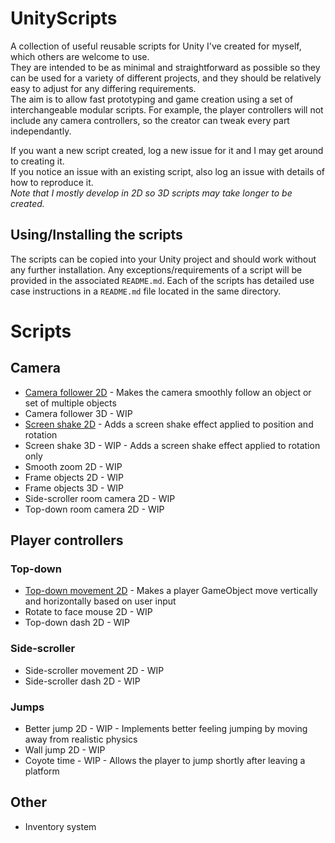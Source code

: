 # UnityScripts
A collection of useful reusable scripts for Unity I've created for myself, which others are welcome to use.  
They are intended to be as minimal and straightforward as possible so they can be used for a variety of different projects, and they should be relatively easy to adjust for any differing requirements.  
The aim is to allow fast prototyping and game creation using a set of interchangeable modular scripts. For example, the player controllers will not include any camera controllers, so the creator can tweak every part independantly.  

If you want a new script created, log a new issue for it and I may get around to creating it.  
If you notice an issue with an existing script, also log an issue with details of how to reproduce it.  
*Note that I mostly develop in 2D so 3D scripts may take longer to be created.*

## Using/Installing the scripts
The scripts can be copied into your Unity project and should work without any further installation. Any exceptions/requirements of a script will be provided in the associated `README.md`.
Each of the scripts has detailed use case instructions in a `README.md` file located in the same directory.

# Scripts

## Camera
 - [Camera follower 2D](/CameraFollow2D) - Makes the camera smoothly follow an object or set of multiple objects
 - Camera follower 3D - WIP
 - [Screen shake 2D](/Screenshake2D) - Adds a screen shake effect applied to position and rotation
 - Screen shake 3D - WIP - Adds a screen shake effect applied to rotation only
 - Smooth zoom 2D - WIP
 - Frame objects 2D - WIP
 - Frame objects 3D - WIP
 - Side-scroller room camera 2D - WIP
 - Top-down room camera 2D - WIP

## Player controllers
### Top-down
 - [Top-down movement 2D](/TopDownMovement2D) - Makes a player GameObject move vertically and horizontally based on user input
 - Rotate to face mouse 2D - WIP
 - Top-down dash 2D - WIP
### Side-scroller
 - Side-scroller movement 2D - WIP
 - Side-scroller dash 2D - WIP
### Jumps
 - Better jump 2D - WIP - Implements better feeling jumping by moving away from realistic physics
 - Wall jump 2D - WIP
 - Coyote time - WIP - Allows the player to jump shortly after leaving a platform

## Other
 - Inventory system
